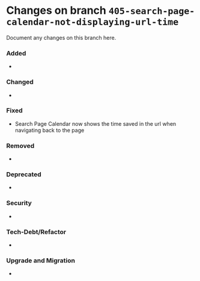 # Changes on branch `405-search-page-calendar-not-displaying-url-time`
Document any changes on this branch here.
### Added
- 

### Changed
- 

### Fixed
- Search Page Calendar now shows the time saved in the url when navigating back to the page 

### Removed
- 

### Deprecated
- 

### Security
- 

### Tech-Debt/Refactor
- 

### Upgrade and Migration
- 
